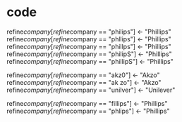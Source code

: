 # code



refine$company[refine$company == "philips"] <- "Phillips"
refine$company[refine$company == "phllips"] <- "Phillips"
refine$company[refine$company == "phillps"] <- "Phillips"
refine$company[refine$company == "philipS"] <- "Phillips"
refine$company[refine$company == "phillipS"] <- "Phillips"

refine$company[refine$company == "akz0"] <- "Akzo"
refine$company[refine$company == "ak zo"] <- "Akzo"
refine$company[refine$company == "unilver"] <- "Unilever"

refine$company[refine$company == "fillips"] <- "Phillips"
refine$company[refine$company == "phlips"] <- "Phillips"
